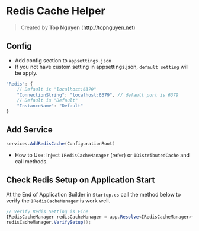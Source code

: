 ﻿# Redis Cache Helper
> Created by **Top Nguyen** (http://topnguyen.net)

## Config
- Add config section to `appsettings.json`
- If you not have custom setting in appsettings.json, `default setting` will be apply.

```javascript
"Redis": {
    // Default is "localhost:6379"
    "ConnectionString": "localhost:6379", // default port is 6379
    // Default is "Default"
    "InstanceName": "Default"
}
```

## Add Service
```csharp
services.AddRedisCache(ConfigurationRoot)
```
- How to Use: Inject `IRedisCacheManager` (refer) or `IDistributedCache` and call methods.

## Check Redis Setup on Application Start

At the End of Application Builder in `Startup.cs` call the method below to verify the `IRedisCacheManager` is work well.
```csharp
// Verify Redis Setting is Fine
IRedisCacheManager redisCacheManager = app.Resolve<IRedisCacheManager>();
redisCacheManager.VerifySetup();
```